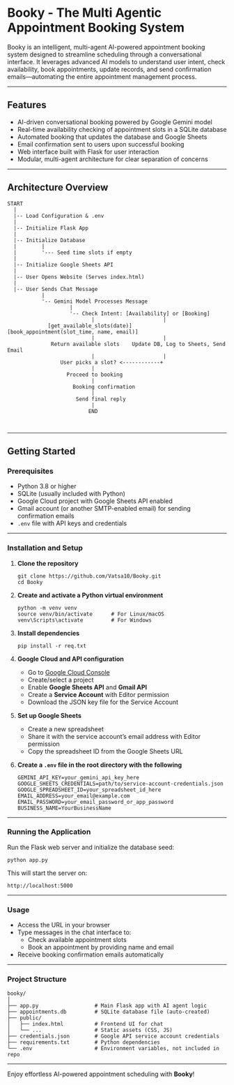 # Booky - The Multi Agentic Appointment Booking System

Booky is an intelligent, multi-agent AI-powered appointment booking system designed to streamline scheduling through a conversational interface. It leverages advanced AI models to understand user intent, check availability, book appointments, update records, and send confirmation emails—automating the entire appointment management process.

---

## Features

- AI-driven conversational booking powered by Google Gemini model
- Real-time availability checking of appointment slots in a SQLite database
- Automated booking that updates the database and Google Sheets
- Email confirmation sent to users upon successful booking
- Web interface built with Flask for user interaction
- Modular, multi-agent architecture for clear separation of concerns

---

## Architecture Overview

```
START
  |
  |-- Load Configuration & .env
  |
  |-- Initialize Flask App
  |
  |-- Initialize Database
  |        |
  |        '--- Seed time slots if empty
  |
  |-- Initialize Google Sheets API
  |
  |-- User Opens Website (Serves index.html)
  |
  |-- User Sends Chat Message
           |
           '-- Gemini Model Processes Message
                    |
                    '-- Check Intent: [Availability] or [Booking]
                           |                      |
             [get_available_slots(date)]    [book_appointment(slot_time, name, email)]
                           |                      |
              Return available slots    Update DB, Log to Sheets, Send Email
                           |                      |
                 User picks a slot? <------------+
                           |
                   Proceed to booking
                           |
                     Booking confirmation
                           |
                      Send final reply
                           |
                          END

    
```

---

## Getting Started

### Prerequisites

- Python 3.8 or higher
- SQLite (usually included with Python)
- Google Cloud project with Google Sheets API enabled
- Gmail account (or another SMTP-enabled email) for sending confirmation emails
- `.env` file with API keys and credentials

---

### Installation and Setup

1. **Clone the repository**

   ```
   git clone https://github.com/Vatsa10/Booky.git
   cd Booky
   ```

2. **Create and activate a Python virtual environment**

   ```
   python -m venv venv
   source venv/bin/activate      # For Linux/macOS
   venv\Scripts\activate         # For Windows
   ```

3. **Install dependencies**

   ```
   pip install -r req.txt
   ```

4. **Google Cloud and API configuration**

   - Go to [Google Cloud Console](https://console.cloud.google.com/)
   - Create/select a project
   - Enable **Google Sheets API** and **Gmail API**
   - Create a **Service Account** with Editor permission
   - Download the JSON key file for the Service Account

5. **Set up Google Sheets**

   - Create a new spreadsheet
   - Share it with the service account’s email address with Editor permission
   - Copy the spreadsheet ID from the Google Sheets URL

6. **Create a `.env` file in the root directory with the following**

   ```
   GEMINI_API_KEY=your_gemini_api_key_here
   GOOGLE_SHEETS_CREDENTIALS=path/to/service-account-credentials.json
   GOOGLE_SPREADSHEET_ID=your_spreadsheet_id_here
   EMAIL_ADDRESS=your_email@example.com
   EMAIL_PASSWORD=your_email_password_or_app_password
   BUSINESS_NAME=YourBusinessName
   ```

---

### Running the Application

Run the Flask web server and initialize the database seed:

```
python app.py
```

This will start the server on:

```
http://localhost:5000
```

---

### Usage

- Access the URL in your browser
- Type messages in the chat interface to:
  - Check available appointment slots
  - Book an appointment by providing name and email
- Receive booking confirmation emails automatically

---

### Project Structure

```
booky/
│
├── app.py                  # Main Flask app with AI agent logic
├── appointments.db         # SQLite database file (auto-created)
├── public/
│   ├── index.html          # Frontend UI for chat
│   └── ...                 # Static assets (CSS, JS)
├── credentials.json        # Google API service account credentials
├── requirements.txt        # Python dependencies
└── .env                    # Environment variables, not included in repo
```

---


Enjoy effortless AI-powered appointment scheduling with **Booky**!
